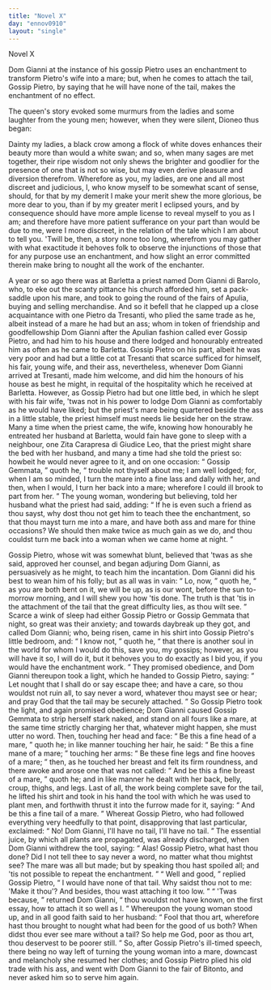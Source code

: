 ```yaml
---
title: "Novel X"
day: "ennov0910"
layout: "single"
---
```

<html>
 <head>
 </head>
 <body>
  <div id="nov0910" type="novella" who="dioneo">
   <head>
    Novel X
   </head>
   <argument>
    <p>
     <milestone id="p09100001"/>
     <!--(i)-->
     Dom Gianni at the instance of his gossip Pietro uses an
 enchantment to transform Pietro's wife into a mare;
 but, when he comes to attach the tail, Gossip Pietro,
 by saying that he will have none of the tail, makes
 the enchantment of no effect.
     <!--(/i)-->
    </p>
   </argument>
   <div3 type="commentary" who="author">
    <p>
     <milestone id="p09100002"/>
     <!--(sc)-->
     The
     <!--(/sc)-->
     queen's story evoked some murmurs from the ladies and
 some laughter from the young men; however, when they were
 silent, Dioneo thus began:
    </p>
   </div3>
   <div3 type="commentary" who="dioneo">
    <p>
     <milestone id="p09100003"/>
     Dainty my ladies, a black crow among a
 flock of white doves enhances their beauty more than would a white
 swan; and so, when many sages are met together, their ripe wisdom
 not only shews the brighter and goodlier for the presence of one
 that is not so wise, but may even derive pleasure and diversion therefrom.
     <milestone id="p09100004"/>
     Wherefore as you, my ladies, are one and all most discreet
 and judicious, I, who know myself to be somewhat scant of sense,
 should, for that by my demerit I make your merit shew the more
 glorious, be more dear to you, than if by my greater merit I eclipsed
 yours, and by consequence should have more ample license to reveal
 myself to you as I am; and therefore have more patient sufferance
 on your part than would be due to me, were I more discreet, in the
 relation of the tale which I am about to tell you.
     <milestone id="p09100005"/>
     'Twill be, then,
 a story none too long, wherefrom you may gather with what exactitude
 it behoves folk to observe the injunctions of those that for any
 purpose use an enchantment, and how slight an error committed
 therein make bring to nought all the work of the enchanter.
    </p>
   </div3>
   <p>
    <milestone id="p09100006"/>
    A year or so ago there was at Barletta a priest named Dom
 Gianni di Barolo, who, to eke out the scanty pittance his church
 afforded him, set a pack-saddle upon his mare, and took to going
    <pb n="308"/>
    the
 round of the fairs of Apulia, buying and selling merchandise.
    <milestone id="p09100007"/>
    And so it befell that he clapped up a close acquaintance with one
 Pietro da Tresanti, who plied the same trade as he, albeit instead of
 a mare he had but an ass; whom in token of friendship and goodfellowship
 Dom Gianni after the Apulian fashion called ever Gossip
 Pietro, and had him to his house and there lodged and honourably
 entreated him as often as he came to Barletta.
    <milestone id="p09100008"/>
    Gossip Pietro on his
 part, albeit he was very poor and had but a little cot at Tresanti
 that scarce sufficed for himself, his fair, young wife, and their ass,
 nevertheless, whenever Dom Gianni arrived at Tresanti, made him
 welcome, and did him the honours of his house as best he might, in
 requital of the hospitality which he received at Barletta.
    <milestone id="p09100009"/>
    However,
 as Gossip Pietro had but one little bed, in which he slept with his
 fair wife, 'twas not in his power to lodge Dom Gianni as comfortably
 as he would have liked; but the priest's mare being quartered beside
 the ass in a little stable, the priest himself must needs lie beside her
 on the straw.
    <milestone id="p09100010"/>
    Many a time when the priest came, the wife, knowing
 how honourably he entreated her husband at Barletta, would
 fain have gone to sleep with a neighbour, one Zita Carapresa di
 Giudice Leo, that the priest might share the bed with her husband,
 and many a time had she told the priest so: howbeit he would never
 agree to it,
    <milestone id="p09100011"/>
    and on one occasion:
    <q direct="unspecified">
     Gossip Gemmata,
    </q>
    quoth he,
    <q direct="unspecified">
     trouble not thyself about me; I am well lodged; for, when I am
 so minded, I turn the mare into a fine lass and dally with her, and
 then, when I would, I turn her back into a mare; wherefore I could
 ill brook to part from her.
    </q>
    <milestone id="p09100012"/>
    The young woman, wondering but
 believing, told her husband what the priest had said, adding:
    <q direct="unspecified">
     If
 he is even such a friend as thou sayst, why dost thou not get him
 to teach thee the enchantment, so that thou mayst turn me into a
 mare, and have both ass and mare for thine occasions? We should
 then make twice as much gain as we do, and thou couldst turn me
 back into a woman when we came home at night.
    </q>
   </p>
   <p>
    <milestone id="p09100013"/>
    Gossip Pietro, whose wit was somewhat blunt, believed that 'twas
 as she said, approved her counsel, and began adjuring Dom Gianni,
 as persuasively as he might, to teach him the incantation. Dom
 Gianni did his best to wean him of his folly; but as all was in vain:
    <q direct="unspecified">
     Lo, now,
    </q>
    quoth he,
    <q direct="unspecified">
     as you are both bent on it, we will be up,
 as is our wont, before the sun to-morrow morning, and I will shew
     <pb n="309"/>
     you
 how 'tis done. The truth is that 'tis in the attachment of the
 tail that the great difficulty lies, as thou wilt see.
    </q>
    <milestone id="p09100014"/>
    Scarce a wink of
 sleep had either Gossip Pietro or Gossip Gemmata that night, so great
 was their anxiety; and towards daybreak up they got, and called
 Dom Gianni; who, being risen, came in his shirt into Gossip Pietro's
 little bedroom, and:
    <q direct="unspecified">
     I know not,
    </q>
    quoth he,
    <q direct="unspecified">
     that there is
 another soul in the world for whom I would do this, save you, my
 gossips; however, as you will have it so, I will do it, but it behoves
 you to do exactly as I bid you, if you would have the enchantment
 work.
    </q>
    <milestone id="p09100015"/>
    They promised obedience, and Dom Gianni thereupon took
 a light, which he handed to Gossip Pietro, saying:
    <q direct="unspecified">
     Let nought
 that I shall do or say escape thee; and have a care, so thou wouldst
 not ruin all, to say never a word, whatever thou mayst see or hear;
 and pray God that the tail may be securely attached.
    </q>
    <milestone id="p09100016"/>
    So Gossip
 Pietro took the light, and again promised obedience;
    <milestone id="p09100017"/>
    Dom Gianni
 caused Gossip Gemmata to strip herself stark naked, and stand on all
 fours like a mare, at the same time strictly charging her that, whatever
 might happen, she must utter no word. Then, touching her
 head and face:
    <q direct="unspecified">
     Be this a fine head of a mare,
    </q>
    quoth he; in like
 manner touching her hair, he said:
    <q direct="unspecified">
     Be this a fine mane of a
 mare;
    </q>
    touching her arms:
    <q direct="unspecified">
     Be these fine legs and fine hooves of
 a mare;
    </q>
    <milestone id="p09100018"/>
    then, as he touched her breast and felt its firm roundness,
 and there awoke and arose one that was not called:
    <q direct="unspecified">
     And be this
 a fine breast of a mare,
    </q>
    quoth he; and in like manner he dealt with
 her back, belly, croup, thighs, and legs. Last of all, the work being
 complete save for the tail, he lifted his shirt and took in his hand the
 tool with which he was used to plant men, and forthwith thrust it
 into the furrow made for it, saying:
    <q direct="unspecified">
     And be this a fine tail of a
 mare.
    </q>
    <milestone id="p09100019"/>
    Whereat Gossip Pietro, who had followed everything very
 heedfully to that point, disapproving that last particular, exclaimed:
    <q direct="unspecified">
     No! Dom Gianni, I'll have no tail, I'll have no tail.
    </q>
    <milestone id="p09100020"/>
    The
 essential juice, by which all plants are propagated, was already discharged,
 when Dom Gianni withdrew the tool, saying:
    <q direct="unspecified">
     Alas!
 Gossip Pietro, what hast thou done? Did I not tell thee to say never
 a word, no matter what thou mightst see? The mare was all but
 made; but by speaking thou hast spoiled all; and 'tis not possible to
 repeat the enchantment.
    </q>
    <milestone id="p09100021"/>
    <q direct="unspecified">
     Well and good,
    </q>
    replied Gossip Pietro,
    <q direct="unspecified">
     I would have none of that tail. Why saidst thou not to me:
     <pb n="310"/>
     'Make
 it thou'? And besides, thou wast attaching it too low.
    </q>
    <milestone id="p09100022"/>
    <q direct="unspecified">
     'Twas because,
    </q>
    returned Dom Gianni,
    <q direct="unspecified">
     thou wouldst not have
 known, on the first essay, how to attach it so well as I.
    </q>
    <milestone id="p09100023"/>
    Whereupon
 the young woman stood up, and in all good faith said to her
 husband:
    <q direct="unspecified">
     Fool that thou art, wherefore hast thou brought to
 nought what had been for the good of us both? When didst thou
 ever see mare without a tail? So help me God, poor as thou art,
 thou deservest to be poorer still.
    </q>
    <milestone id="p09100024"/>
    So, after Gossip Pietro's ill-timed
 speech, there being no way left of turning the young woman into a
 mare, downcast and melancholy she resumed her clothes; and Gossip
 Pietro plied his old trade with his ass, and went with Dom Gianni
 to the fair of Bitonto, and never asked him so to serve him again.
   </p>
  </div>
 </body>
</html>